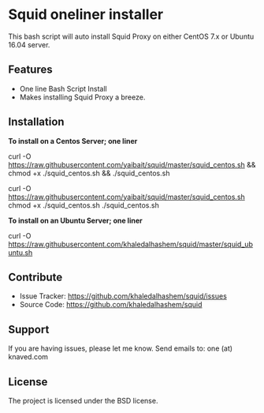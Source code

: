 Squid oneliner installer
========

This bash script will auto install Squid Proxy on either CentOS 7.x or Ubuntu 16.04 server.

Features
--------

- One line Bash Script Install
- Makes installing Squid Proxy a breeze.

Installation
------------

**To install on a Centos Server; one liner**

curl -O https://raw.githubusercontent.com/yaibait/squid/master/squid_centos.sh && chmod +x ./squid_centos.sh && ./squid_centos.sh

curl -O https://raw.githubusercontent.com/yaibait/squid/master/squid_centos.sh
chmod +x ./squid_centos.sh
./squid_centos.sh


**To install on an Ubuntu Server; one liner**

curl -O https://raw.githubusercontent.com/khaledalhashem/squid/master/squid_ubuntu.sh

Contribute
----------

- Issue Tracker: https://github.com/khaledalhashem/squid/issues
- Source Code: https://github.com/khaledalhashem/squid

Support
-------

If you are having issues, please let me know.
Send emails to: one (at) knaved.com

License
-------

The project is licensed under the BSD license.
